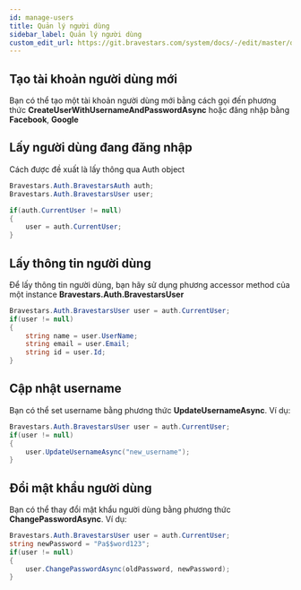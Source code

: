 ```yaml
---
id: manage-users
title: Quản lý người dùng
sidebar_label: Quản lý người dùng
custom_edit_url: https://git.bravestars.com/system/docs/-/edit/master/docs/sdk/manage-users.md
---
```

## Tạo tài khoản người dùng mới
Bạn có thể tạo một tài khoản người dùng mới bằng cách gọi đến phương thức **CreateUserWithUsernameAndPasswordAsync** hoặc đăng nhập bằng **Facebook**, **Google**

## Lấy người dùng đang đăng nhập
Cách được đề xuất là lấy thông qua Auth object
```csharp
Bravestars.Auth.BravestarsAuth auth;
Bravestars.Auth.BravestarsUser user;

if(auth.CurrentUser != null)
{
    user = auth.CurrentUser;
}
```
## Lấy thông tin người dùng
Để lấy thông tin người dùng, bạn hãy sử dụng phương accessor method của một instance **Bravestars.Auth.BravestarsUser**
```csharp
Bravestars.Auth.BravestarsUser user = auth.CurrentUser;
if(user != null)
{
    string name = user.UserName;
    string email = user.Email;
    string id = user.Id;
}
```

## Cập nhật username
Bạn có thể set username bằng phương thức **UpdateUsernameAsync**. Ví dụ:
```csharp
Bravestars.Auth.BravestarsUser user = auth.CurrentUser;
if(user != null)
{
    user.UpdateUsernameAsync("new_username");
}
```
## Đổi mật khẩu người dùng
Bạn có thể thay đổi mật khẩu người dùng bằng phương thức **ChangePasswordAsync**. Ví dụ:
```csharp
Bravestars.Auth.BravestarsUser user = auth.CurrentUser;
string newPassword = "Pa$$word123";
if(user != null)
{
    user.ChangePasswordAsync(oldPassword, newPassword);
}
```